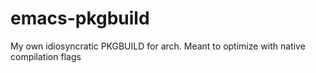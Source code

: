 # emacs-pkgbuild
My own idiosyncratic PKGBUILD for arch. Meant to optimize with native compilation flags
